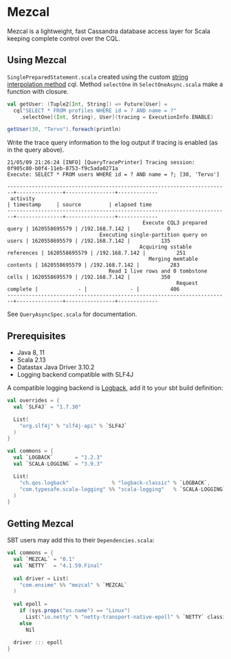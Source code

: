 # Mezcal

Mezcal is a lightweight, fast Cassandra database access layer for Scala keeping complete control over the CQL.

## Using Mezcal

`SinglePreparedStatement.scala` created using the custom [string interpolation method]("https://docs.scala-lang.org/overviews/core/string-interpolation.html#advanced-usage") cql.
 Method `selectOne` in `SelectOneAsync.scala` make a  function with closure.

```scala
val getUser: (Tuple2[Int, String]) => Future[User] =
  cql"SELECT * FROM profiles WHERE id = ? AND name = ?"
    .selectOne[(Int, String), User](tracing = ExecutionInfo.ENABLE)

getUser(30, "Tervo").foreach(println)
```

Write the trace query information to the log output if tracing is enabled (as in the query above).

```text
21/05/09 21:26:24 [INFO] [QueryTracePrinter] Tracing session: 0f905c80-b0f4-11eb-8753-f9c5ada0271a
Execute: SELECT * FROM users WHERE id = ? AND name = ?; [30, 'Tervo']

------------------------------------------------------------------------+---------------+----------------+-------------
 activity                                                               | timestamp     | source         | elapsed time
------------------------------------------------------------------------+---------------+----------------+-------------
                                            Execute CQL3 prepared query | 1620558695579 | /192.168.7.142 |            0
                              Executing single-partition query on users | 1620558695579 | /192.168.7.142 |          135
                                           Acquiring sstable references | 1620558695579 | /192.168.7.142 |          251
                                              Merging memtable contents | 1620558695579 | /192.168.7.142 |          283
                                 Read 1 live rows and 0 tombstone cells | 1620558695579 | /192.168.7.142 |          350
                                                       Request complete |             - |              - |          406
------------------------------------------------------------------------+---------------+----------------+-------------
```

See `QueryAsyncSpec.scala` for documentation.

## Prerequisites

* Java 8, 11
* Scala 2.13
* Datastax Java Driver 3.10.2
* Logging backend compatible with SLF4J

A compatible logging backend is [Logback](http://logback.qos.ch), add it to your sbt build definition:

```scala
val overrides = {
  val `SLF4J` = "1.7.30"

  List(
    "org.slf4j" % "slf4j-api" % `SLF4J`
  )
}

val commons = {
  val `LOGBACK`       = "1.2.3"
  val `SCALA-LOGGING` = "3.9.3"

  List(
    "ch.qos.logback"              % "logback-classic" % `LOGBACK`,
    "com.typesafe.scala-logging" %% "scala-logging"   % `SCALA-LOGGING` exclude ("org.slf4j", "slf4j-api")
  )
}
```

## Getting Mezcal

SBT users may add this to their `Dependencies.scala`:

```scala
val commons = {
  val `MEZCAL` = "0.1"
  val `NETTY`  = "4.1.59.Final"
  
  val driver = List(
    "com.ensime" %% "mezcal" % `MEZCAL`
  )
  
  val epoll =
    if (sys.props("os.name") == "Linux")
      List("io.netty" % "netty-transport-native-epoll" % `NETTY` classifier "linux-x86_64")
    else
      Nil
  
  driver ::: epoll
}
```
